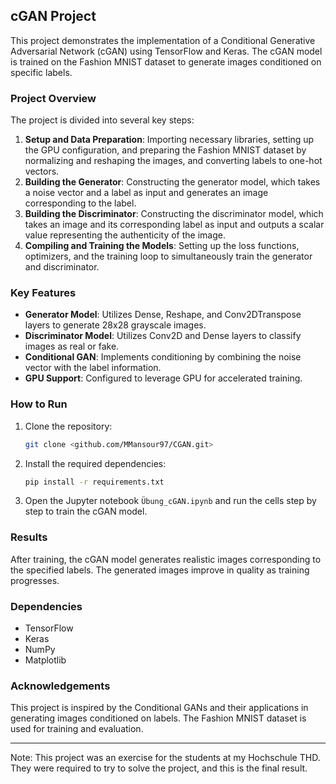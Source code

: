 ## cGAN Project

This project demonstrates the implementation of a Conditional Generative Adversarial Network (cGAN) using TensorFlow and Keras. The cGAN model is trained on the Fashion MNIST dataset to generate images conditioned on specific labels.

### Project Overview

The project is divided into several key steps:
1. **Setup and Data Preparation**: Importing necessary libraries, setting up the GPU configuration, and preparing the Fashion MNIST dataset by normalizing and reshaping the images, and converting labels to one-hot vectors.
2. **Building the Generator**: Constructing the generator model, which takes a noise vector and a label as input and generates an image corresponding to the label.
3. **Building the Discriminator**: Constructing the discriminator model, which takes an image and its corresponding label as input and outputs a scalar value representing the authenticity of the image.
4. **Compiling and Training the Models**: Setting up the loss functions, optimizers, and the training loop to simultaneously train the generator and discriminator.

### Key Features

- **Generator Model**: Utilizes Dense, Reshape, and Conv2DTranspose layers to generate 28x28 grayscale images.
- **Discriminator Model**: Utilizes Conv2D and Dense layers to classify images as real or fake.
- **Conditional GAN**: Implements conditioning by combining the noise vector with the label information.
- **GPU Support**: Configured to leverage GPU for accelerated training.

### How to Run

1. Clone the repository:
   ```bash
   git clone <github.com/MMansour97/CGAN.git>
   ```
2. Install the required dependencies:
   ```bash
   pip install -r requirements.txt
   ```
3. Open the Jupyter notebook `Übung_cGAN.ipynb` and run the cells step by step to train the cGAN model.

### Results

After training, the cGAN model generates realistic images corresponding to the specified labels. The generated images improve in quality as training progresses.

### Dependencies

- TensorFlow
- Keras
- NumPy
- Matplotlib

### Acknowledgements

This project is inspired by the Conditional GANs and their applications in generating images conditioned on labels. The Fashion MNIST dataset is used for training and evaluation.

---
Note: This project was an exercise for the students at my Hochschule THD. They were required to try to solve the project, and this is the final result.
